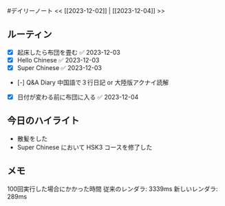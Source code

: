 #デイリーノート
<< [[2023-12-02]] | [[2023-12-04]] >>
## ルーティン
- [x] 起床したら布団を畳む ✅ 2023-12-03
- [x] Hello Chinese ✅ 2023-12-03
- [x] Super Chinese ✅ 2023-12-03
- [-] Q&A Diary 中国語で３行日記 or 大陸版アクナイ読解
- [x] 日付が変わる前に布団に入る ✅ 2023-12-04
## 今日のハイライト
- 散髪をした
- Super Chinese において HSK3 コースを修了した
## メモ
100回実行した場合にかかった時間
従来のレンダラ: 3339ms
新しいレンダラ: 289ms
